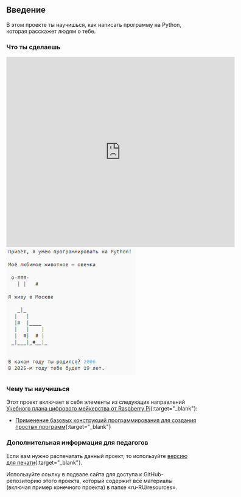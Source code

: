 ## Введение

В этом проекте ты научишься, как написать программу на Python, которая расскажет людям о тебе.

### Что ты сделаешь

<div class="trinket">
  <iframe src="https://trinket.io/embed/python/c3ea53ec77?outputOnly=true&start=result" width="600" height="500" frameborder="0" marginwidth="0" marginheight="0" allowfullscreen>
  </iframe>
  <img src="images/me-final.png">
</div>

### Чему ты научишься

Этот проект включает в себя элементы из следующих направлений [Учебного плана цифрового мейкерства от Raspberry Pi](http://rpf.io/curriculum){:target="_blank"}:

+ [Применение базовых конструкций программирования для создания простых программ](https://www.raspberrypi.org/curriculum/programming/creator){:target="_blank"}

### Дополнительная информация для педагогов

Если вам нужно распечатать данный проект, то используйте [версию для печати](https://projects.raspberrypi.org/ru-RU/projects/about-me/print){:target="_blank"}.

Используйте ссылку в подвале сайта для доступа к GitHub-репозиторию этого проекта, который содержит все материалы (включая пример конечного проекта) в папке «ru-RU/resources».